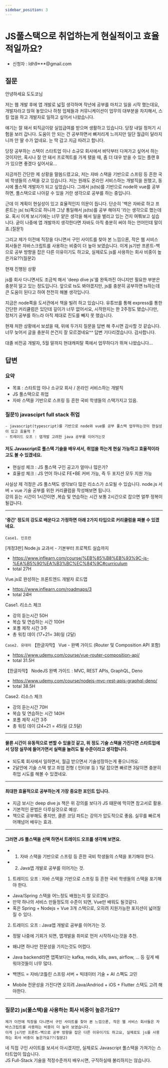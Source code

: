 ```yaml
---
sidebar_position: 3
---
```


# JS풀스택으로 취업하는게 현실적이고 효율적일까요?
- 신청자 : ldh9***@gmail.com

## 질문  

안녕하세요 도도코님

저는 웹 개발 후에 앱 개발로 넓힐 생각하며 작년에 공부를 마치고 일을 시작 했는데요, 개발자라고 앉혀 놓았으나 하청 업체들과 커뮤니케이션이 업무의 대부분을 차지해서, 스킬 업을 하고 개발자로 일하고 싶어서 나왔습니다.

얘기는 잘 돼서 퇴직금이랑 실업급여를 받으며 생활하고 있습니다. 당장 내일 정처기 시험을 보러 갑니다. 도움이 안 되는 건 공부하면서 뼈저리게 느끼지만 일단 월급이 달라지니까 안 딸 수가 없네요. 눈 딱 감고 지금 따려고 합니다.

당장 공부하는 스택이 스타트업 이나 소규모 회사에서 바닥부터 다져가고 싶어서 하는 것이지만, 혹시나 잘 안 돼서 프로젝트를 가게 됐을 때, 좀 더 대우 받을 수 있는 플랜 B가 있으면 좋겠다 싶어서요...



지금까진 간단한 제 상황을 말씀드렸고요, 저는 자바 스택을 기반으로 스프링 등 흔한 국비 학생들의 스택을 갖고 있습니다. 저는 원래도 온라인 서비스하는 개발직을 원했고, 동시에 풀스택 개발자가 되고 싶었습니다. 그래서 js(ts)를 기반으로 node와 vue를 공부하면, 풀스택으로 나아갈 수 있을 거란 생각으로 공부를 하는 중입니다.

근데 이 계획이 현실성이 있고 효율적인지 의문이 듭니다. 단순히 '백은 자바로 하고 프론트는 js( ts)쪽으로 하니까 그냥 통일해서 js(ts)를 공부 해야지 '라는 생각으로 했는데요. 혹시 이게 보시기에는 너무 얕은 생각을 해서 일을 벌리고 있는 건지 여쭤보고 싶습니다. 굳이 나중에 앱 개발까지 생각한다면 자바도 아직 충분히 써야 하는 언어인데 말이죠.(질문1)

그리고 제가 이전에 직장을 다니면서 구인 사이트를 찾아 본 느낌으론, 작은 웹 서비스 회사들은 자바스크립트를 사용하는 비중이 더 높아 보였습니다. 이게 js기반 프론트-백으로 공부 방향을 잡은 다른 이유이기도 하고요, 실제로도 js를 사용하는 회사 비중이 높은가요??(질문2)


현재 진행된 상황

js를 회사 다니면서도 조금씩 해서 'deep dive js'를 완독까진 아니지만 필요한 부분은 충분히 알고 있는 정도입니다. 앞으로 ts도 봐야겠지만, js를 충분히 공부하면 ts하는데 큰 도움이 된다고 하여 천천히 해볼 생각입니다.

지금은 node쪽을 도서관에서 책을 빌려 하고 있습니다. 유튜브를 통해 express를 통한 간단한 커리큘럼은 있던데 깊이가 너무 없어서요, 시작한지는 한 2주정도 됐습니다만, 정처기 공부를 하느라 아직 제대로 진도를 빼지 못 했습니다.


현재 처한 상황에서 보셨을 때, 위에 두가지 질문을 답변 해 주시면 감사할 것 같습니다. 너무 늦어서 글을 충분히 쓴건지 잘 모르겠네요^^ 답변 기다리겠습니다. 감사합니다.

대졸 비전공 개발자, 5월 말까지 현대캐피탈 쪽에서 업무하다가 뛰쳐 나왔습니다... 

## 답변

### 요약  

- 목표 : 스타트업 이나 소규모 회사 / 온라인 서비스하는 개발직
- JS 풀스택으로 취업   
- 자바 스택을 기반으로 스프링 등 흔한 국비 학생들의 스택가지고 있음.


### 질문1) javasciprt full stack 취업   

```
- javascript(typescript)를 기반으로 node와 vue를 공부 풀스택 업무하는것이 현실성이 있고 효율적 ?
- 트레이드 오프 : 앱개발 고려한 java 공부를 이어가는것
```

#### 저도 Javascript로 풀스택 기술을 배우셔서, 취업을 하는게 현실 가능하고 효율적이라고도 볼 수 있겠네요.
- 현실성 체크 : JS 풀스택 구인 공고가 얼마나 많은가?
- 효율성 체크 : JS 언어 하나로 FE+BE 커버 가능, 즉 두 포지션 모두 지원 가능

사실상 제 걱정은 JS 풀스택도 생각보다 많은 리소스가 소모될 수 있습니다.
node.js 서버 + vue 기술 공부를 위한 커리큘럼을 작성해보면 됩니다.  
강의 듣는 시간이 1시간이면 ,복습 및 연습하는 시간 보통 2시간으로 잡으면 얼쭈 정복이 될겁니다.  

---

#### '중간' 정도의 강도로 배운다고 가정하면 아래 2가지 타입으로 커리큘럼을 짜볼 수 있겠네요.

`Case1. 인프런`

[개정3판] Node.js 교과서 - 기본부터 프로젝트 실습까지
- https://www.inflearn.com/course/%EB%85%B8%EB%93%9C-js-%EA%B5%90%EA%B3%BC%EC%84%9C#curriculum
- total 27H

Vue.js로 완성하는 프론트엔드 개발자 로드맵
- https://www.inflearn.com/roadmaps/3
- total 24H

Case1. 리소스 체크
- 강의 듣는시간 50H
- 복습 및 연습하는 시간 100H
- 포폴 제작 시간 3주
- 총 워킹 데이 (17+21= 38)일 (2달)


`Case2. 유데미`
【한글자막】 Vue - 완벽 가이드 (Router 및 Composition API 포함)
- https://www.udemy.com/course/vue-router-composition-api/
- total 31.5H

【한글자막】 NodeJS 완벽 가이드 : MVC, REST APIs, GraphQL, Deno
- https://www.udemy.com/course/nodejs-mvc-rest-apis-graphql-deno/
- total 38.5H

Case2. 리소스 체크
- 강의 듣는시간 70H
- 복습 및 연습하는 시간 140H
- 포폴 제작 시간 3주 
- 총 워킹 데이 (24+21 = 45)일 (2.5달)
---

#### 물론 시간이 유동적으로 변할 수 있을것 같고, 위 정도 기술 스택을 가진다면 스타트업에서 당장 실무에 들어가면서 실력을 늘려도 될 수준이라고 생각합니다. 
- 되도록 회사에서 일하면서, 월급 받으면서 기술성장하는게 좋으니까요.
- 2달안에 기술 스택 쌓고 취업 전형 ( 인터뷰 등 ) 1달 잡으면 빠르면 3달이면 충분히 취업 시도를 해볼 수 있겠네요.  

---

#### 최대한 효율적으로 공부하는게 가장 중요한 포인트 입니다.
- 지금 보시는 deep dive js 책은 위 강의를 보다가 JS 떄문에 막히면 참고서로 활용.
- 기본적인 문법은 다루실것으로 예상.
- 책으로 공부해도 좋지만, 클론 코딩 파트는 강의가 압도적으로 좋음. 실무를 빠르게 어꺠넘어 배우는 효과.

--- 

#### 그러면 JS 풀스택을 선택 하면서 트레이드 오프를 생각해 보면요.
- 1. 자바 스택을 기반으로 스프링 등 흔한 국비 학생들의 스택을 포기해야 한다.
- 2. Java앱 개발로 공부를 이어가는 것.


1. 트레이드 오프 : 자바 스택을 기반으로 스프링 등 흔한 국비 학생들의 스택을 포기해야 한다.
- Java/Spring 스택을 어느정도 배웠는지 잘 모르겠다.
- 만약 하나의 서비스 만들정도의 수준이 되면, Vue만 배워도 될것같다. 
- 혹은 Spring + Nodejs + Vue 3개 스택으로, 오히려 지원가능한 포지션이 넓어질 질 수 있다.  


2. 트레이드 오프 : Java앱 개발로 공부를 이어가는 것.
- 정말 나중에 기회가 되면, 앱개발을 취미로 먼저 시작하시는것을 추천.  
- 왜냐면 하나만 전문성을 가지는것도 어렵다.  

- Java backend라면 앱쪽보다는 kafka, redis, k8s, aws, airflow, ... 등 깊게 배워야것들이 너무 많다.   
- 백앤드 = 자바/코틀린 스프링 서버 + 빅데이터 기술 + AI 스펙도 고민 
- Mobile 전문성을 가진다면 오히려 Java/Andriod + iOS + Flutter 스택도 고려 해야한다.  


--- 

### 질문2) js(풀스택)을 사용하는 회사 비중이 높은가요??
```
제가 이전에 직장을 다니면서 구인 사이트를 찾아 본 느낌으론, 작은 웹 서비스 회사들은 자바스크립트를 사용하는 비중이 더 높아 보였습니다. 
이게 js기반 프론트-백으로 공부 방향을 잡은 다른 이유이기도 하고요, 실제로도 js를 사용하는 회사 비중이 높은가요??(질문2)
```

네 직접 구인 사이트를 보셔서 아시겠지만, 실제로도 Javascript 풀스택을 가져가는 스타트업이 많습니다.  
JS Full-Stack 기술을 적정수준까지 배우시면, 구직하실때 불리하지는 않습니다.  